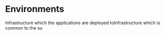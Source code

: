 # Environments

Infrastructure which the applications are deployed toInfrastructure which is common to the su
